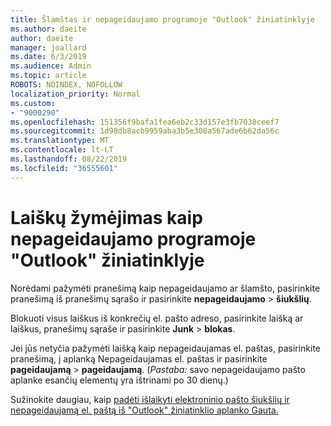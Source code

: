 ```yaml
---
title: Šlamštas ir nepageidaujamo programoje "Outlook" žiniatinklyje
ms.author: daeite
author: daeite
manager: joallard
ms.date: 6/3/2019
ms.audience: Admin
ms.topic: article
ROBOTS: NOINDEX, NOFOLLOW
localization_priority: Normal
ms.custom:
- "9000290"
ms.openlocfilehash: 151356f9bafa1fea6eb2c33d157e3fb7038ceef7
ms.sourcegitcommit: 1d98db8acb9959aba3b5e308a567ade6b62da56c
ms.translationtype: MT
ms.contentlocale: lt-LT
ms.lasthandoff: 08/22/2019
ms.locfileid: "36555601"
---
```

# <a name="mark-email-messages-as-junk-in-outlook-on-the-web"></a>Laiškų žymėjimas kaip nepageidaujamo programoje "Outlook" žiniatinklyje

Norėdami pažymėti pranešimą kaip nepageidaujamo ar šlamšto, pasirinkite pranešimą iš pranešimų sąrašo ir pasirinkite **nepageidaujamo** > **šiukšlių**.

Blokuoti visus laiškus iš konkrečių el. pašto adreso, pasirinkite laišką ar laiškus, pranešimų sąraše ir pasirinkite **Junk** > **blokas**.

Jei jūs netyčia pažymėti laišką kaip nepageidaujamas el. paštas, pasirinkite pranešimą, į aplanką Nepageidaujamas el. paštas ir pasirinkite **pageidaujamą** > **pageidaujamą**. (*Pastaba:* savo nepageidaujamo pašto aplanke esančių elementų yra ištrinami po 30 dienų.)

Sužinokite daugiau, kaip [padėti išlaikyti elektroninio pašto šiukšlių ir nepageidaujamą el. paštą iš "Outlook" žiniatinklio aplanko Gauta.](https://support.office.com/article/db786e79-54e2-40cc-904f-d89d57b7f41d)